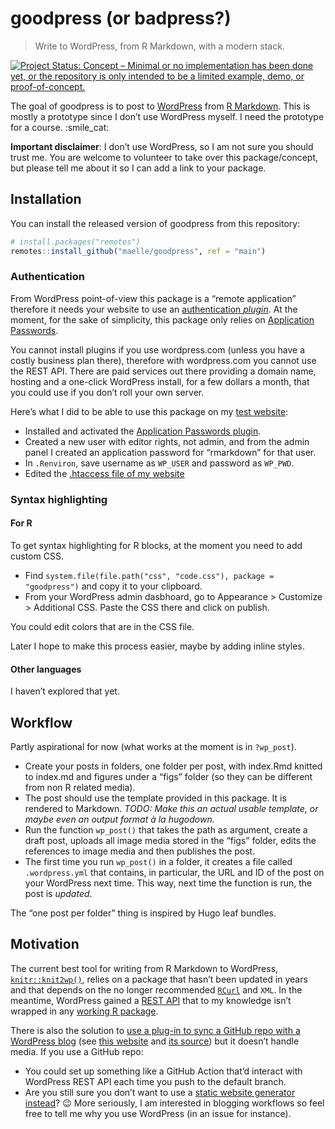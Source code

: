 
<!-- README.md is generated from README.Rmd. Please edit that file -->

# goodpress (or badpress?)

> Write to WordPress, from R Markdown, with a modern stack.

<!-- badges: start -->

[![Project Status: Concept – Minimal or no implementation has been done
yet, or the repository is only intended to be a limited example, demo,
or
proof-of-concept.](https://www.repostatus.org/badges/latest/concept.svg)](https://www.repostatus.org/#concept)
<!-- badges: end -->

The goal of goodpress is to post to [WordPress](https://wordpress.org/)
from [R Markdown](https://rmarkdown.rstudio.com/). This is mostly a
prototype since I don’t use WordPress myself. I need the prototype for a
course. :smile\_cat:

**Important disclaimer**: I don’t use WordPress, so I am not sure you
should trust me. You are welcome to volunteer to take over this
package/concept, but please tell me about it so I can add a link to your
package.

## Installation

You can install the released version of goodpress from this repository:

``` r
# install.packages("remotes")
remotes::install_github("maelle/goodpress", ref = "main")
```

### Authentication

From WordPress point-of-view this package is a “remote application”
therefore it needs your website to use an [authentication
*plugin*](https://developer.wordpress.org/rest-api/using-the-rest-api/authentication/#authentication-plugins).
At the moment, for the sake of simplicity, this package only relies on
[Application
Passwords](https://wordpress.org/plugins/application-passwords/).

You cannot install plugins if you use wordpress.com (unless you have a
costly business plan there), therefore with wordpress.com you cannot use
the REST API. There are paid services out there providing a domain name,
hosting and a one-click WordPress install, for a few dollars a month,
that you could use if you don’t roll your own server.

Here’s what I did to be able to use this package on my [test
website](https://rmd-wordpress.eu/):

  - Installed and activated the [Application Passwords
    plugin](https://wordpress.org/plugins/application-passwords/).
  - Created a new user with editor rights, not admin, and from the admin
    panel I created an application password for “rmarkdown” for that
    user.
  - In `.Renviron`, save username as `WP_USER` and password as `WP_PWD`.
  - Edited the [.htaccess file of my
    website](https://github.com/georgestephanis/application-passwords/wiki/Basic-Authorization-Header----Missing)

### Syntax highlighting

#### For R

To get syntax highlighting for R blocks, at the moment you need to add
custom CSS.

  - Find `system.file(file.path("css", "code.css"), package =
    "goodpress")` and copy it to your clipboard.
  - From your WordPress admin dasbhoard, go to Appearance \> Customize
    \> Additional CSS. Paste the CSS there and click on publish.

You could edit colors that are in the CSS file.

Later I hope to make this process easier, maybe by adding inline styles.

#### Other languages

I haven’t explored that yet.

## Workflow

Partly aspirational for now (what works at the moment is in `?wp_post`).

  - Create your posts in folders, one folder per post, with index.Rmd
    knitted to index.md and figures under a “figs” folder (so they can
    be different from non R related media).
  - The post should use the template provided in this package. It is
    rendered to Markdown. *TODO: Make this an actual usable template, or
    maybe even an output format à la hugodown.*
  - Run the function `wp_post()` that takes the path as argument, create
    a draft post, uploads all image media stored in the “figs” folder,
    edits the references to image media and then publishes the post.
  - The first time you run `wp_post()` in a folder, it creates a file
    called `.wordpress.yml` that contains, in particular, the URL and ID
    of the post on your WordPress next time. This way, next time the
    function is run, the post is *updated*.

The “one post per folder” thing is inspired by Hugo leaf bundles.

## Motivation

The current best tool for writing from R Markdown to WordPress,
[`knitr::knit2wp()`](http://tobiasdienlin.com/2019/03/08/how-to-publish-a-blog-post-on-wordpress-using-rmarkdown/),
relies on a package that hasn’t been updated in years and that depends
on the no longer recommended
[`RCurl`](https://frie.codes/curl-vs-rcurl/) and `XML`. In the meantime,
WordPress gained a [REST API](https://developer.wordpress.org/rest-api/)
that to my knowledge isn’t wrapped in any [working R
package](https://github.com/jaredlander/wordpressr).

There is also the solution to [use a plug-in to sync a GitHub repo with
a WordPress blog](https://github.com/mAAdhaTTah/wordpress-github-sync/)
(see [this website](https://abcdr.thinkr.fr/soumettre-un-article/) and
[its source](https://github.com/ThinkR-open/abcdR)) but it doesn’t
handle media. If you use a GitHub repo:

  - You could set up something like a GitHub Action that’d interact with
    WordPress REST API each time you push to the default branch.
  - Are you still sure you don’t want to use a [static website generator
    instead](https://gohugo.io/tools/migrations/)? :wink: More
    seriously, I am interested in blogging workflows so feel free to
    tell me why you use WordPress (in an issue for instance).
